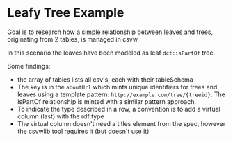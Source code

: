# Leafy Tree Example

Goal is to research how a simple relationship between leaves and trees, originating from 2 tables, is managed in csvw.

In this scenario the leaves have been modeled as leaf `dct:isPartOf` tree.

Some findings:
- the array of tables lists all csv's, each with their tableSchema
- The key is in the `aboutUrl` which mints unique identifiers for trees and leaves using a template pattern: `http://example.com/tree/{treeid}`.
The isPartOf relationship is minted with a similar pattern approach.
- To indicate the type described in a row, a convention is to add a virtual column (last) with the rdf:type
- The virtual column doesn't need a titles element from the spec, however the csvwlib tool requires it (but doesn't use it)



